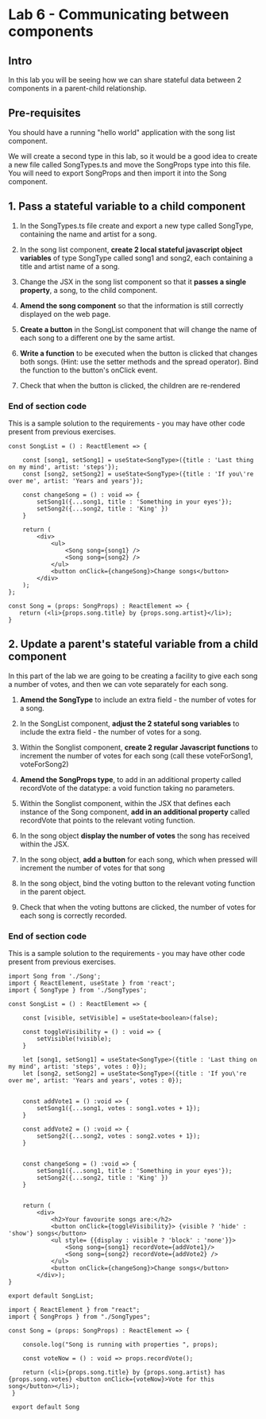 # Lab 6 - Communicating between components

## Intro

In this lab you will be seeing how we can share stateful data between 2 components in a parent-child relationship.

## Pre-requisites

You should have a running "hello world" application with the song list component.

We will create a second type in this lab, so it would be a good idea to create a new file called SongTypes.ts and move the SongProps type into this file. You will need to export SongProps and then import it into the Song component.

## 1. Pass a stateful variable to a child component

1. In the SongTypes.ts file create and export a new type called SongType, containing the name and artist for a song.

2. In the song list component, **create 2 local stateful javascript object variables** of type SongType called song1 and song2, each containing a title and artist name of a song.

3. Change the JSX in the song list component so that it **passes a single property**, a song, to the child component.

4. **Amend the song component** so that the information is still correctly displayed on the web page.

5. **Create a button** in the SongList component that will change the name of each song to a different one by the same artist.

6. **Write a function** to be executed when the button is clicked that changes both songs. (Hint: use the setter methods and the spread operator). Bind the function to the button's onClick event.

7. Check that when the button is clicked, the children are re-rendered

### End of section code
This is a sample solution to the requirements - you may have other code present from previous exercises.

```
const SongList = () : ReactElement => {
    
    const [song1, setSong1] = useState<SongType>({title : 'Last thing on my mind', artist: 'steps'});
    const [song2, setSong2] = useState<SongType>({title : 'If you\'re over me', artist: 'Years and years'});

    const changeSong = () : void => {
        setSong1({...song1, title : 'Something in your eyes'});
        setSong2({...song2, title : 'King' })
    }

    return (
        <div>
            <ul>
                <Song song={song1} />
                <Song song={song2} />
            </ul>
            <button onClick={changeSong}>Change songs</button>
        </div>
    );
};
```

```
const Song = (props: SongProps) : ReactElement => {
   return (<li>{props.song.title} by {props.song.artist}</li>);
}
```


## 2. Update a parent's stateful variable from a child component

In this part of the lab we are going to be creating a facility to give each song a number of votes, and then we can vote separately for each song.

1. **Amend the SongType** to include an extra field - the number of votes for a song.
   
2. In the SongList component, **adjust the 2 stateful song variables** to include the extra field - the number of votes for a song.

3. Within the Songlist component, **create 2 regular Javascript functions** to increment the number of votes for each song (call these voteForSong1, voteForSong2)

4. **Amend the SongProps type**, to add in an additional property called recordVote of the datatype: a void function taking no parameters.
   
5. Within the Songlist component, within the JSX that defines each instance of the Song component, **add in an additional property** called recordVote that points to the relevant voting function.

6. In the song object **display the number of votes** the song has received within the JSX.

7. In the song object, **add a button** for each song, which when pressed will increment the number of votes for that song

7. In the song object, bind the voting button to the relevant voting function in the parent object.

8. Check that when the voting buttons are clicked, the number of votes for each song is correctly recorded.

### End of section code
This is a sample solution to the requirements - you may have other code present from previous exercises.


```
import Song from './Song';
import { ReactElement, useState } from 'react';
import { SongType } from './SongTypes';

const SongList = () : ReactElement => {

    const [visible, setVisible] = useState<boolean>(false);

    const toggleVisibility = () : void => {
        setVisible(!visible);
    }

    let [song1, setSong1] = useState<SongType>({title : 'Last thing on my mind', artist: 'steps', votes : 0});
    let [song2, setSong2] = useState<SongType>({title : 'If you\'re over me', artist: 'Years and years', votes : 0});


    const addVote1 = () :void => {
        setSong1({...song1, votes : song1.votes + 1});
    }

    const addVote2 = () :void => {
        setSong2({...song2, votes : song2.votes + 1});
    }


    const changeSong = () :void => {
        setSong1({...song1, title : 'Something in your eyes'});
        setSong2({...song2, title : 'King' })
    }


    return (
        <div>
            <h2>Your favourite songs are:</h2>
            <button onClick={toggleVisibility}> {visible ? 'hide' : 'show'} songs</button>
            <ul style= {{display : visible ? 'block' : 'none'}}>
                <Song song={song1} recordVote={addVote1}/>
                <Song song={song2} recordVote={addVote2} />
            </ul>
            <button onClick={changeSong}>Change songs</button>
        </div>);
}

export default SongList;
```

```
import { ReactElement } from "react";
import { SongProps } from "./SongTypes";

const Song = (props: SongProps) : ReactElement => {

    console.log("Song is running with properties ", props);

    const voteNow = () : void => props.recordVote();

    return (<li>{props.song.title} by {props.song.artist} has {props.song.votes} <button onClick={voteNow}>Vote for this song</button></li>);
 }
 
 export default Song
```
